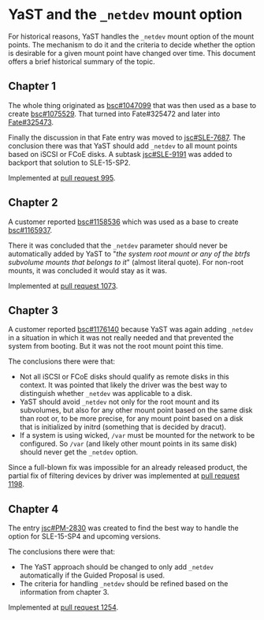 # YaST and the `_netdev` mount option

For historical reasons, YaST handles the `_netdev` mount option of the mount points. The mechanism
to do it and the criteria to decide whether the option is desirable for a given mount point have
changed over time. This document offers a brief historical summary of the topic.

## Chapter 1

The whole thing originated as [bsc#1047099](https://bugzilla.suse.com/show_bug.cgi?id=1047099) that
was then used as a base to create [bsc#1075529](https://bugzilla.suse.com/show_bug.cgi?id=1075529).
That turned into Fate#325472 and later into
[Fate#325473](https://w3.suse.de/~lpechacek/fate-archive/325473.html).

Finally the discussion in that Fate entry was moved to
[jsc#SLE-7687](https://jira.suse.com/browse/SLE-7687). The conclusion there was that YaST should add
`_netdev` to all mount points based on iSCSI or FCoE disks. A subtask
[jsc#SLE-9191](https://jira.suse.com/browse/SLE-9191) was added to backport that solution to
SLE-15-SP2.

Implemented at [pull request 995](https://github.com/yast/yast-storage-ng/pull/995).

## Chapter 2

A customer reported [bsc#1158536](https://bugzilla.suse.com/show_bug.cgi?id=1158536) which was used
as a base to create [bsc#1165937](https://bugzilla.suse.com/show_bug.cgi?id=1165937).

There it was concluded that the `_netdev` parameter should never be automatically added by YaST to
"_the system root mount or any of the btrfs subvolume mounts that belongs to it_" (almost literal
quote). For non-root mounts, it was concluded it would stay as it was.

Implemented at [pull request 1073](https://github.com/yast/yast-storage-ng/pull/1073).

## Chapter 3

A customer reported [bsc#1176140](https://bugzilla.suse.com/show_bug.cgi?id=1176140) because YaST
was again adding `_netdev` in a situation in which it was not really needed and that prevented the
system from booting. But it was not the root mount point this time.

The conclusions there were that:

- Not all iSCSI or FCoE disks should qualify as remote disks in this context. It was pointed that
  likely the driver was the best way to distinguish whether `_netdev` was applicable to a disk.
- YaST should avoid `_netdev` not only for the root mount and its subvolumes, but also for any
  other mount point based on the same disk than root or, to be more precise, for any mount point
  based on a disk that is initialized by initrd (something that is decided by dracut).
- If a system is using wicked, `/var` must be mounted for the network to be configured. So `/var`
  (and likely other mount points in its same disk) should never get the `_netdev` option.

Since a full-blown fix was impossible for an already released product, the partial fix of filtering
devices by driver was implemented at [pull request
1198](https://github.com/yast/yast-storage-ng/pull/1198).

## Chapter 4

The entry [jsc#PM-2830](https://jira.suse.com/browse/PM-2830) was created to find the best way to
handle the option for SLE-15-SP4 and upcoming versions.

The conclusions there were that:

- The YaST approach should be changed to only add `_netdev` automatically if the Guided Proposal
  is used.
- The criteria for handling `_netdev` should be refined based on the information from chapter 3.

Implemented at [pull request 1254](https://github.com/yast/yast-storage-ng/pull/1254).

